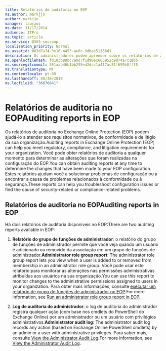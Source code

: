 ```yaml
---
title: Relatórios de auditoria no EOP
ms.author: markjjo
author: markjjo
manager: laurawi
ms.date: 11/17/2014
audience: ITPro
ms.topic: article
ms.service: O365-seccomp
localization_priority: Normal
ms.assetid: 003d7a74-3e16-4453-ae0c-9dbae51f66d1
description: Os administradores podem aprender sobre os relatórios de auditoria do administrador que estão disponíveis no Exchange Online Protection (EOP)
ms.openlocfilehash: fd103b89bc7a0d7f1d90ec605952c9d74a7c18bb
ms.sourcegitcommit: 361aab46b1bb295ed2dcc1a417ac81f699b8ff78
ms.translationtype: MT
ms.contentlocale: pt-BR
ms.lasthandoff: 08/30/2019
ms.locfileid: "36676841"
---
```

# <a name="auditing-reports-in-eop"></a><span data-ttu-id="ade6d-103">Relatórios de auditoria no EOP</span><span class="sxs-lookup"><span data-stu-id="ade6d-103">Auditing reports in EOP</span></span>

<span data-ttu-id="ade6d-104">Os relatórios de auditoria no Exchange Online Protection (EOP) podem ajudá-lo a atender aos requisitos normativos, de conformidade e de litígio da sua organização.</span><span class="sxs-lookup"><span data-stu-id="ade6d-104">Auditing reports in Exchange Online Protection (EOP) can help you meet regulatory, compliance, and litigation requirements for your organization.</span></span> <span data-ttu-id="ade6d-105">Você pode obter relatórios de auditoria a qualquer momento para determinar as alterações que foram realizadas na configuração do EOP.</span><span class="sxs-lookup"><span data-stu-id="ade6d-105">You can obtain auditing reports at any time to determine the changes that have been made to your EOP configuration.</span></span> <span data-ttu-id="ade6d-106">Estes relatórios ajudam você a solucionar problemas de configuração ou a encontrar a causa de problemas relacionados à conformidade ou à segurança.</span><span class="sxs-lookup"><span data-stu-id="ade6d-106">These reports can help you troubleshoot configuration issues or find the cause of security-related or compliance-related problems.</span></span>
  
## <a name="auditing-reports-in-eop"></a><span data-ttu-id="ade6d-107">Relatórios de auditoria no EOP</span><span class="sxs-lookup"><span data-stu-id="ade6d-107">Auditing reports in EOP</span></span>

<span data-ttu-id="ade6d-108">Há dois relatórios de auditoria disponíveis no EOP:</span><span class="sxs-lookup"><span data-stu-id="ade6d-108">There are two auditing reports available in EOP:</span></span>
  
1. <span data-ttu-id="ade6d-109">**Relatório do grupo de funções de administrador**: o relatório do grupo de funções de administrador permite que você veja quando um usuário é adicionado ou removido da associação em um grupo de funções de administrador.</span><span class="sxs-lookup"><span data-stu-id="ade6d-109">**Administrator role group report**: The administrator role group report lets you view when a user is added to or removed from membership in an administrator role group.</span></span> <span data-ttu-id="ade6d-110">Você pode usar este relatório para monitorar as alterações nas permissões administrativas atribuídas aos usuários na sua organização.</span><span class="sxs-lookup"><span data-stu-id="ade6d-110">You can use this report to monitor changes to the administrative permissions assigned to users in your organization.</span></span> <span data-ttu-id="ade6d-111">Para obter mais informações, consulte [executar um relatório de grupo de funções de administrador no EOP](run-an-administrator-role-group-report-in-eop-eop.md).</span><span class="sxs-lookup"><span data-stu-id="ade6d-111">For more information, see [Run an administrator role group report in EOP](run-an-administrator-role-group-report-in-eop-eop.md).</span></span>

2. <span data-ttu-id="ade6d-112">**Log de auditoria do administrador**: o log de auditoria do administrador registra qualquer ação (com base nos cmdlets do PowerShell do Exchange Online) por um administrador ou um usuário com privilégios administrativos.</span><span class="sxs-lookup"><span data-stu-id="ade6d-112">**Administrator audit log**: The administrator audit log records any action (based on Exchange Online PowerShell cmdlets) by an admin or a user with administrative privileges.</span></span> <span data-ttu-id="ade6d-113">Para saber mais, consulte [View the Administrator Audit Log](https://docs.microsoft.com/exchange/security-and-compliance/exchange-auditing-reports/view-administrator-audit-log).</span><span class="sxs-lookup"><span data-stu-id="ade6d-113">For more information, see [View the Administrator Audit Log](https://docs.microsoft.com/exchange/security-and-compliance/exchange-auditing-reports/view-administrator-audit-log).</span></span>
